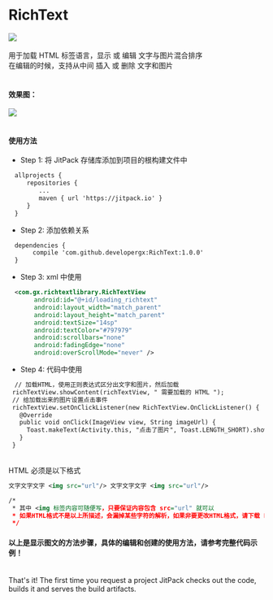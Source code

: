 # RichText
[![](https://jitpack.io/v/developergx/RichText.svg)](https://jitpack.io/#developergx/RichText)<br><br>
用于加载 HTML 标签语言，显示 或 编辑 文字与图片混合排序<br>
在编辑的时候，支持从中间 插入 或 删除 文字和图片<br><br>
#### 效果图：
![](https://github.com/developergx/RichText/blob/master/preview.gif)<br><br>
#### 使用方法
* Step 1: 将 JitPack 存储库添加到项目的根构建文件中<br>
 ```xml
　allprojects {
　　　repositories {
　　　　　...
　　　　　maven { url 'https://jitpack.io' }
　　　}
　}
  ```
* Step 2: 添加依赖关系
 ```xml
　dependencies {
　　　　compile 'com.github.developergx:RichText:1.0.0'
　}
  ```
* Step 3: xml 中使用
 ```xml
　<com.gx.richtextlibrary.RichTextView
        android:id="@+id/loading_richtext"
        android:layout_width="match_parent"
        android:layout_height="match_parent"
        android:textSize="14sp"
        android:textColor="#797979"
        android:scrollbars="none"
        android:fadingEdge="none"
        android:overScrollMode="never" />
  ```
* Step 4: 代码中使用
 ```xml
　// 加载HTML，使用正则表达式区分出文字和图片，然后加载
  richTextView.showContent(richTextView, " 需要加载的 HTML ");
  // 给加载出来的图片设置点击事件
  richTextView.setOnClickListener(new RichTextView.OnClickListener() {
    @Override
    public void onClick(ImageView view, String imageUrl) {
      Toast.makeText(Activity.this, "点击了图片", Toast.LENGTH_SHORT).show();
    }
  }
  ```
  <br>
HTML 必须是以下格式<br>
 ```xml
 文字文字文字 <img src="url"/> 文字文字文字 <img src="url"/>

 /*
  * 其中 <img 标签内容可随便写，只要保证内容包含 src="url" 就可以
  * 如果HTML格式不是以上所描述，会漏掉某些字符的解析，如果非要更改HTML格式，请下载 Library 之后自行修改正则表达式
  */
 ```
#### 以上是显示图文的方法步骤，具体的编辑和创建的使用方法，请参考完整代码示例！<br><br>
That's it! The first time you request a project JitPack checks out the code, builds it and serves the build artifacts.<br>
